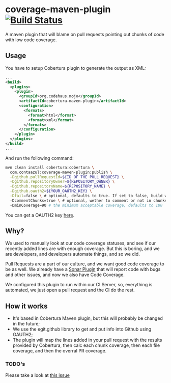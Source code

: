 coverage-maven-plugin [![Build Status](https://travis-ci.org/caarlos0/coverage-maven-plugin.svg?branch=master)](https://travis-ci.org/caarlos0/coverage-maven-plugin)
=====================

A maven plugin that will blame on pull requests pointing out
chunks of code with low code coverage.

## Usage

You have to setup Cobertura plugin to generate the output as XML:

```xml
...
<build>
  <plugins>
    <plugin>
      <groupId>org.codehaus.mojo</groupId>
      <artifactId>cobertura-maven-plugin</artifactId>
      <configuration>
        <formats>
          <format>html</format>
          <format>xml</format>
        </formats>
      </configuration>
    </plugin>
  </plugins>
</build>
...
```

And run the following command:

```bash
mvn clean install cobertura:cobertura \
  com.contaazul:coverage-maven-plugin:publish \
  -Dgithub.pullRequestId=${ID_OF_THE_PULL_REQUEST} \
  -Dgithub.repositoryOwner=${REPOSITORY_OWNER} \
  -Dgithub.repositoryName=${REPOSITORY_NAME} \
  -Dgithub.oauth2=${YOUR_OAUTH2_KEY} \
  -Dfail=false \ # optional, defaults to true. If set to false, build will not break when in low coverage
  -DcommentChunks=true \ # optional, wether to comment or not in chunks with low coverage
  -DminCoverage=90 # the minimum acceptable coverage, defaults to 100
```

You can get a OAUTH2 key [here](https://github.com/settings/tokens/new).

## Why?

We used to manually look at our code coverage statuses, and see if our
recently added lines are with enough coverage. But this is boring, and
we are developers, and developers automate things, and so we did.

Pull Requests are a part of our culture, and we want good code coverage
to be as well. We already have a [Sonar Plugin][sonar] that will report
code with bugs and other issues, and now we also have Code Coverage.

We configured this plugin to run within our CI Server, so, everything is
automated, we just open a pull request and the CI do the rest.

[sonar]:https://github.com/velo/sonar-pull-request-integration

## How it works

- It's based in Cobertura Maven plugin, but this will probably be changed
in the future;
- We use the egit.github library to get and put info into Github using OAUTH2;
- The plugin will map the lines added in your pull request with the results
provided by Cobertura, then calc each chunk coverage, then each file coverage,
and then the overral PR coverage.

### TODO's

Please take a look at [this issue](https://github.com/caarlos0/coverage-maven-plugin/issues/4)


